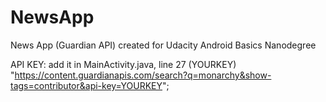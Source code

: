 # NewsApp
News App (Guardian API) created for Udacity Android Basics Nanodegree

API KEY: add it in MainActivity.java, line 27 (YOURKEY)
"https://content.guardianapis.com/search?q=monarchy&show-tags=contributor&api-key=YOURKEY";
